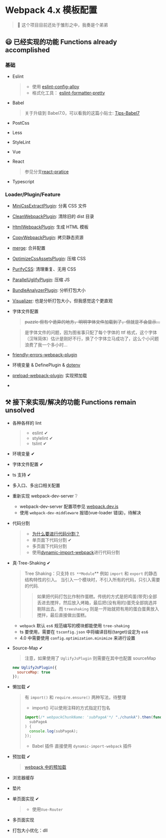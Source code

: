 # Webpack 4.x 模板配置

> 🤖 这个项目目前还处于雏形之中，我奏是个弟弟

## 😃 已经实现的功能 Functions already accomplished

### 基础

- Eslint

  > - 使用 [eslint-config-alloy](https://www.npmjs.com/package/eslint-config-alloy)
  > - 格式化工具： [eslint-formatter-pretty](https://www.npmjs.com/package/eslint-formatter-pretty)

- Babel
  > 关于升级到 Babel7.0，可以看我的这篇小贴士: [Tips-Babel7](https://github.com/linbudu599/Penumbra/blob/master/Tips/babel7-config.md)
- PostCss
- Less
- StyleLint
- Vue
- React
  > 参见分支[react-pratice](https://github.com/linbudu599/Webpack4.x-Template/tree/react-pratice)
- Typescript

### Loader/Plugin/Feature

- [MiniCssExtractPlugin](https://www.npmjs.com/package/mini-css-extract-plugin): 分离 CSS 文件
- [CleanWebpackPlugin](https://www.npmjs.com/package/clean-webpack-plugin): 清除旧的 dist 目录
- [HtmlWebpackPlugin](https://www.npmjs.com/package/html-webpack-plugin): 生成 HTML 模板
- [CopyWebpackPlugin](https://www.npmjs.com/package/copy-webpack-plugin): 拷贝静态资源
- [merge](https://www.npmjs.com/package/webpack-merge): 合并配置
- [OptimizeCssAssetsPlugin](https://www.npmjs.com/package/optimize-css-assets-webpack-plugin): 压缩 CSS
- [PurifyCSS](https://www.npmjs.com/package/purifycss-webpack): 清理重复、无用 CSS
- [ParallelUglifyPlugin](https://www.npmjs.com/package/uglifyjs-webpack-plugin): 压缩 JS
- [BundleAnalyzerPlugin](https://www.npmjs.com/package/webpack-bundle-analyzer): 分析打包大小
- [Visualizer](https://www.npmjs.com/package/webpack-visualizer-plugin): 也是分析打包大小，但我感觉这个更直观
- 字体文件配置

  > ~~puzzle 但有个诡异的地方，明明字体文件加载到了，但就是不会显示...~~

  > 是字体文件的问题，因为图省事只配了每个字体的 ttf 格式，这个字体（汉咪简体）估计是刚好不行，换了个字体立马成功了，这么个小问题浪费了我一个多小时...

- [friendly-errors-webpack-plugin](https://www.npmjs.com/package/friendly-errors-webpack-plugin)
- 环境变量 & DefinePlugin & [dotenv](https://www.npmjs.com/package/dotenv)

- [preload-webpack-plugin](https://github.com/GoogleChromeLabs/preload-webpack-plugin): 实现预加载

-

## ⚒ 接下来实现/解决的功能 Functions remain unsolved

- 各种各样的 lint
  > - eslint ✔
  > - stylelint ✔
  > - tslint ✔
- 环境变量 ✔
- 字体文件配置 ✔
- ts 支持 ✔
- 多入口、多出口相关配置
- 重新实现 webpack-dev-server ❔

  - webpack-dev-server 配置项参见 [webpack.dev.js](build/webpack.dev.js)
  - 使用 `webpack-dev-middleware` 报错(vue-loader 错误)，待解决

- 代码分割

  > - [为什么要进行代码分割？](./Analyze.md)
  > - 单页面下代码分割 ✔
  > - 多页面下代码分割
  > - 使用[dynamic-import-webpack](http://npm.taobao.org/package/babel-plugin-dynamic-import-webpack)进行代码分割

- 真·Tree-Shaking ✔

  > Tree Shaking：只支持 `ES **Module`\*\* 例如 `import` 和 `export` 的静态结构特性的引入。
  > 当引入一个模块时，不引入所有的代码，只引入需要的代码.
  >
  > > 如果把代码打包比作制作蛋糕。传统的方式是把鸡蛋(带壳)全部丢进去搅拌，然后放入烤箱，最后把(没有用的)蛋壳全部挑选并剔除出去。而 `treeshaking` 则是一开始就把有用的蛋白蛋黄放入搅拌，最后直接做出蛋糕。

  - `webpack` 默认 `es6` 规范编写的模块都能使用 `tree-shaking`
  - ts 要使用，需要在 `tsconfig.json` 中将编译目标(target)设定为 `es6`
  - 4.0 中需要使用 `config.optimization.minimize` 来进行设置

- Source-Map ✔

  > 注意，如果使用了 `UglifyJsPlugin` 则需要在其中也配置 sourceMap

  ```javascript
  new UglifyJsPlugin({
    sourceMap: true
  });
  ```

- 懒加载 ✔
  > 有 `import()` 和 `require.ensure()` 两种写法，待整理
  >
  > - import()
  >   可以使用注释的方式指定打包名
  >
  > ```javascript
  > import(/* webpackChunkName: 'subPageA'*/ "./chunkA").then(function(
  >   subPageA
  > ) {
  >   console.log(subPageA);
  > });
  > ```
  >
  > - Babel 插件
  >   直接使用 `dynamic-import-webpack` 插件
- 预加载 ✔
  > [webpack 中的预加载](https://www.zcfy.cc/article/link-rel-prefetch-preload-in-webpack)
- 浏览器缓存
- 垫片
- 单页面实现 ✔
  > - 使用`Vue-Router`
- 多页面实现
- 打包大小优化：dll
